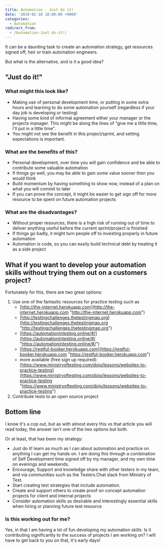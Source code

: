 ```yaml
---
title: Automation - Just do it!
date: '2019-02-10 10:00:00 +0000'
categories:
  - Automation
redirect_from:
  - /Automation-Just-do-it!/
---
```


It can be a daunting task to create an automation strategy, get resources signed off, heir or train automation engineers.

But what is the alternative, and is it a good idea?

## "Just do it!"

### What might this look like?

* Making use of personal development time, or putting in some extra hours and learning to do some automation yourself (regardless if your day job is developing or testing)
* Having some kind of informal agreement either your manager or the projects manager. This might be along the lines of "give me a little time, I'll put in a little time".
* You might not see the benefit in this project/sprint, and setting expectations is important.

### What are the benefits of this?

* Personal development, over time you will gain confidence and be able to contribute some valuable automation
* If things go well, you may be able to gain some value sooner then you would think
* Build momentum by having something to show now, instead of a plan on what you will commit to later
* If you can prove the concept, it might be easier to get sign off for more resource to be spent on future automation projects

### What are the disadvantages?

* Without proper resources, there is a high risk of running out of time to deliver anything useful before the current sprint/project is finished
* If things go badly, it might turn people off to investing properly in future automation
* Automation is code, so you can easily build technical debt by treating it as a side project

## What if you want to develop your automation skills without trying them out on a customers project?

Fortunately for this, there are two great options:

1. Use one of the fantastic resources for practice testing such as
   * [http://the-internet.herokuapp.com](http://the-internet.herokuapp.com "http://the-internet.herokuapp.com")
   * [http://testingchallenges.thetestingmap.org](http://testingchallenges.thetestingmap.org "http://testingchallenges.thetestingmap.org")
   * [https://automationintesting.online/#/](https://automationintesting.online/#/ "https://automationintesting.online/#/")
   * [https://restful-booker.herokuapp.com](https://restful-booker.herokuapp.com "https://restful-booker.herokuapp.com")
   * more available (free sign up required): [https://www.ministryoftesting.com/dojo/lessons/websites-to-practice-testing](https://www.ministryoftesting.com/dojo/lessons/websites-to-practice-testing "https://www.ministryoftesting.com/dojo/lessons/websites-to-practice-testing")
2. Contribute tests to an open source project

## Bottom line

I know it's a cop out, but as with almost every this vs that article you will read today, the answer isn't one of the two options but both.

Or at least, that has been my strategy:

* Just do it! learn as much as I can about automation and practice on anything I can get my hands on. I am doing this through a combination of Self Development time signed off by my manager, and my own time on evenings and weekends.
* Encourage, Support and knowledge share with other testers in my team, and via communities such as the Testers.Chat slack from Ministry of Test.
* Start creating test strategies that include automation.
* Create and support others to create proof on concept automation projects for client and internal projects
* Consider automation skills as desirable and interestingly essential skills when hiring or planning future test resource

### Is this working out for me?

Yes, in that I am having a lot of fun developing my automation skills. Is it contributing significantly to the success of projects I am working on? I will have to get back to you on that, it's early days!
